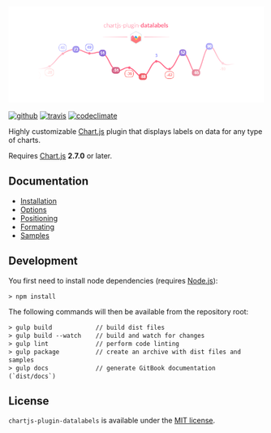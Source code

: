 <div align="center">
    <img src="docs/assets/banner.png"/>
</div>

[![github](https://img.shields.io/github/release/chartjs/chartjs-plugin-datalabels.svg?style=flat-square&maxAge=600)](https://github.com/chartjs/chartjs-plugin-datalabels/releases/latest) [![travis](https://img.shields.io/travis/chartjs/chartjs-plugin-datalabels.svg?style=flat-square&maxAge=600)](https://travis-ci.org/chartjs/chartjs-plugin-datalabels) [![codeclimate](https://img.shields.io/codeclimate/github/chartjs/chartjs-plugin-datalabels.svg?style=flat-square&maxAge=600)](https://codeclimate.com/github/chartjs/chartjs-plugin-datalabels)

Highly customizable [Chart.js](http://www.chartjs.org/) plugin that displays labels on data for any type of charts.

Requires [Chart.js](https://github.com/chartjs/Chart.js/releases) **2.7.0** or later.

## Documentation

- [Installation](https://chartjs-plugin-datalabels.netlify.com/installation)
- [Options](https://chartjs-plugin-datalabels.netlify.com/options)
- [Positioning](https://chartjs-plugin-datalabels.netlify.com/positioning)
- [Formating](https://chartjs-plugin-datalabels.netlify.com/formatting)
- [Samples](https://chartjs-plugin-datalabels.netlify.com/samples)

## Development

You first need to install node dependencies (requires [Node.js](https://nodejs.org/)):

    > npm install

The following commands will then be available from the repository root:

    > gulp build            // build dist files
    > gulp build --watch    // build and watch for changes
    > gulp lint             // perform code linting
    > gulp package          // create an archive with dist files and samples
    > gulp docs             // generate GitBook documentation (`dist/docs`)

## License

`chartjs-plugin-datalabels` is available under the [MIT license](LICENSE.md).
